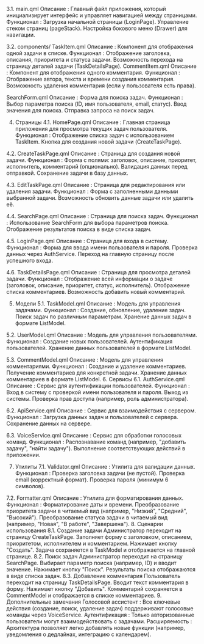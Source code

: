 3.1. main.qml
Описание : Главный файл приложения, который инициализирует интерфейс и управляет навигацией между страницами.
Функционал :
Загрузка начальной страницы (LoginPage).
Управление стеком страниц (pageStack).
Настройка бокового меню (Drawer) для навигации.

3.2. components/
TaskItem.qml
Описание : Компонент для отображения одной задачи в списке.
Функционал :
Отображение заголовка, описания, приоритета и статуса задачи.
Возможность перехода на страницу деталей задачи (TaskDetailsPage).
CommentItem.qml
Описание : Компонент для отображения одного комментария.
Функционал :
Отображение автора, текста и времени создания комментария.
Возможность удаления комментария (если у пользователя есть права).

SearchForm.qml
Описание : Форма для поиска задач.
Функционал :
Выбор параметра поиска (ID, имя пользователя, email, статус).
Ввод значения для поиска.
Отправка запроса на поиск задач.

4. Страницы
4.1. HomePage.qml
Описание : Главная страница приложения для просмотра текущих задач пользователя.
Функционал :
Отображение списка задач с использованием TaskItem.
Кнопка для создания новой задачи (CreateTaskPage).

4.2. CreateTaskPage.qml
Описание : Страница для создания новой задачи.
Функционал :
Форма с полями: заголовок, описание, приоритет, исполнитель, комментарий (опционально).
Валидация данных перед отправкой.
Сохранение задачи в базу данных.

4.3. EditTaskPage.qml
Описание : Страница для редактирования или удаления задачи.
Функционал :
Форма с заполненными данными выбранной задачи.
Возможность обновить данные задачи или удалить её.

4.4. SearchPage.qml
Описание : Страница для поиска задач.
Функционал :
Использование SearchForm для выбора параметров поиска.
Отображение результатов поиска в виде списка задач.

4.5. LoginPage.qml
Описание : Страница для входа в систему.
Функционал :
Форма для ввода имени пользователя и пароля.
Проверка данных через AuthService.
Переход на главную страницу после успешного входа.

4.6. TaskDetailsPage.qml
Описание : Страница для просмотра деталей задачи.
Функционал :
Отображение всей информации о задаче (заголовок, описание, приоритет, статус, исполнитель).
Отображение списка комментариев.
Возможность добавить новый комментарий.

5. Модели
5.1. TaskModel.qml
Описание : Модель для управления задачами.
Функционал :
Создание, обновление, удаление задач.
Поиск задач по различным параметрам.
Хранение данных задач в формате ListModel.

5.2. UserModel.qml
Описание : Модель для управления пользователями.
Функционал :
Создание новых пользователей.
Аутентификация пользователей.
Хранение данных пользователей в формате ListModel.

5.3. CommentModel.qml
Описание : Модель для управления комментариями.
Функционал :
Создание и удаление комментариев.
Получение комментариев для конкретной задачи.
Хранение данных комментариев в формате ListModel.
6. Сервисы
6.1. AuthService.qml
Описание : Сервис для аутентификации пользователей.
Функционал :
Вход в систему с проверкой имени пользователя и пароля.
Выход из системы.
Проверка прав доступа (например, роль администратора).

6.2. ApiService.qml
Описание : Сервис для взаимодействия с сервером.
Функционал :
Загрузка данных задач и пользователей с сервера.
Сохранение данных на сервере.

6.3. VoiceService.qml
Описание : Сервис для обработки голосовых команд.
Функционал :
Распознавание команд (например, "добавить задачу", "найти задачу").
Выполнение соответствующих действий в приложении.

7. Утилиты
7.1. Validator.qml
Описание : Утилита для валидации данных.
Функционал :
Проверка заголовка задачи (не пустой).
Проверка email (корректный формат).
Проверка пароля (минимум 6 символов).

7.2. Formatter.qml
Описание : Утилита для форматирования данных.
Функционал :
Форматирование даты и времени.
Преобразование приоритета задачи в читаемый вид (например, "Низкий", "Средний", "Высокий").
Преобразование статуса задачи в читаемый вид (например, "Новая", "В работе", "Завершена").
8. Сценарии использования
8.1. Создание задачи
Администратор переходит на страницу CreateTaskPage.
Заполняет форму с заголовком, описанием, приоритетом, исполнителем и комментарием.
Нажимает кнопку "Создать".
Задача сохраняется в TaskModel и отображается на главной странице.
8.2. Поиск задач
Администратор переходит на страницу SearchPage.
Выбирает параметр поиска (например, ID) и вводит значение.
Нажимает кнопку "Поиск".
Результаты поиска отображаются в виде списка задач.
8.3. Добавление комментария
Пользователь переходит на страницу TaskDetailsPage.
Вводит текст комментария в форму.
Нажимает кнопку "Добавить".
Комментарий сохраняется в CommentModel и отображается в списке комментариев.
9. Дополнительные замечания
Голосовой ассистент : Все ключевые действия (создание, поиск, удаление задач) поддерживают голосовые команды через VoiceService.
Аутентификация : Только авторизованные пользователи могут взаимодействовать с задачами.
Расширяемость : Архитектура позволяет легко добавлять новые функции (например, уведомления о дедлайнах, интеграцию с календарем).
